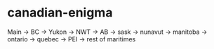 # canadian-enigma

Main -> BC -> Yukon -> NWT -> AB -> sask -> nunavut -> manitoba -> ontario -> quebec -> PEI -> rest of maritimes
